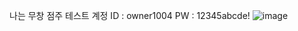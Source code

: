 나는 무창
점주 테스트 계정 
ID : owner1004
PW : 12345abcde!
![image](https://github.com/twd0622/DiningDay/assets/153575666/ad543d20-2df7-4b24-a64f-a02c7145c527)
